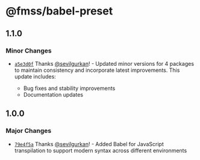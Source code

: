 # @fmss/babel-preset

## 1.1.0

### Minor Changes

- [`a5e3d0f`](https://github.com/sevilgurkan/web-configs/commit/a5e3d0fba34217e3f552d241ba753d1f6b5626cc) Thanks [@sevilgurkan](https://github.com/sevilgurkan)! - Updated minor versions for 4 packages to maintain consistency and incorporate latest improvements. This update includes:

  - Bug fixes and stability improvements
  - Documentation updates

## 1.0.0

### Major Changes

- [`79e4f5a`](https://github.com/sevilgurkan/web-configs/commit/79e4f5aceccf100be1a299cf1268df7656087b06) Thanks [@sevilgurkan](https://github.com/sevilgurkan)! - Added Babel for JavaScript transpilation to support modern syntax across different environments
